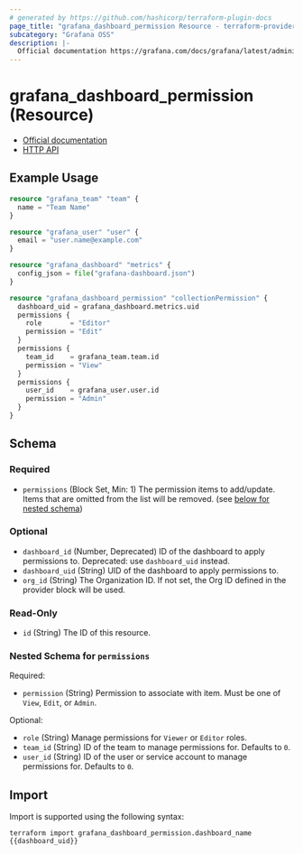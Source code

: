 ```yaml
---
# generated by https://github.com/hashicorp/terraform-plugin-docs
page_title: "grafana_dashboard_permission Resource - terraform-provider-grafana"
subcategory: "Grafana OSS"
description: |-
  Official documentation https://grafana.com/docs/grafana/latest/administration/roles-and-permissions/access-control/HTTP API https://grafana.com/docs/grafana/latest/developers/http_api/dashboard_permissions/
---
```


# grafana_dashboard_permission (Resource)

* [Official documentation](https://grafana.com/docs/grafana/latest/administration/roles-and-permissions/access-control/)
* [HTTP API](https://grafana.com/docs/grafana/latest/developers/http_api/dashboard_permissions/)

## Example Usage

```terraform
resource "grafana_team" "team" {
  name = "Team Name"
}

resource "grafana_user" "user" {
  email = "user.name@example.com"
}

resource "grafana_dashboard" "metrics" {
  config_json = file("grafana-dashboard.json")
}

resource "grafana_dashboard_permission" "collectionPermission" {
  dashboard_uid = grafana_dashboard.metrics.uid
  permissions {
    role       = "Editor"
    permission = "Edit"
  }
  permissions {
    team_id    = grafana_team.team.id
    permission = "View"
  }
  permissions {
    user_id    = grafana_user.user.id
    permission = "Admin"
  }
}
```

<!-- schema generated by tfplugindocs -->
## Schema

### Required

- `permissions` (Block Set, Min: 1) The permission items to add/update. Items that are omitted from the list will be removed. (see [below for nested schema](#nestedblock--permissions))

### Optional

- `dashboard_id` (Number, Deprecated) ID of the dashboard to apply permissions to. Deprecated: use `dashboard_uid` instead.
- `dashboard_uid` (String) UID of the dashboard to apply permissions to.
- `org_id` (String) The Organization ID. If not set, the Org ID defined in the provider block will be used.

### Read-Only

- `id` (String) The ID of this resource.

<a id="nestedblock--permissions"></a>
### Nested Schema for `permissions`

Required:

- `permission` (String) Permission to associate with item. Must be one of `View`, `Edit`, or `Admin`.

Optional:

- `role` (String) Manage permissions for `Viewer` or `Editor` roles.
- `team_id` (String) ID of the team to manage permissions for. Defaults to `0`.
- `user_id` (String) ID of the user or service account to manage permissions for. Defaults to `0`.

## Import

Import is supported using the following syntax:

```shell
terraform import grafana_dashboard_permission.dashboard_name {{dashboard_uid}}
```
